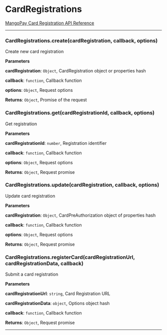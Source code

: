 # CardRegistrations

[MangoPay Card Registration API Reference](https://docs.mangopay.com/api-references/card-registration/)



* * *

### CardRegistrations.create(cardRegistration, callback, options) 

Create new card registration

**Parameters**

**cardRegistration**: `Object`, CardRegistration object or properties hash

**callback**: `function`, Callback function

**options**: `Object`, Request options

**Returns**: `Object`, Promise of the request


### CardRegistrations.get(cardRegistrationId, callback, options) 

Get registration

**Parameters**

**cardRegistrationId**: `number`, Registration identifier

**callback**: `function`, Callback function

**options**: `Object`, Request options

**Returns**: `Object`, Request promise


### CardRegistrations.update(cardRegistration, callback, options) 

Update card registration

**Parameters**

**cardRegistration**: `Object`, CardPreAuthorization object of properties hash

**callback**: `function`, Callback function

**options**: `Object`, Request options

**Returns**: `Object`, Request promise


### CardRegistrations.registerCard(cardRegistrationUrl, cardRegistrationData, callback) 

Submit a card registration

**Parameters**

**cardRegistrationUrl**: `string`, Card Registration URL

**cardRegistrationData**: `object`, Options object hash

**callback**: `function`, Callback function

**Returns**: `Object`, Request promise



* * *










